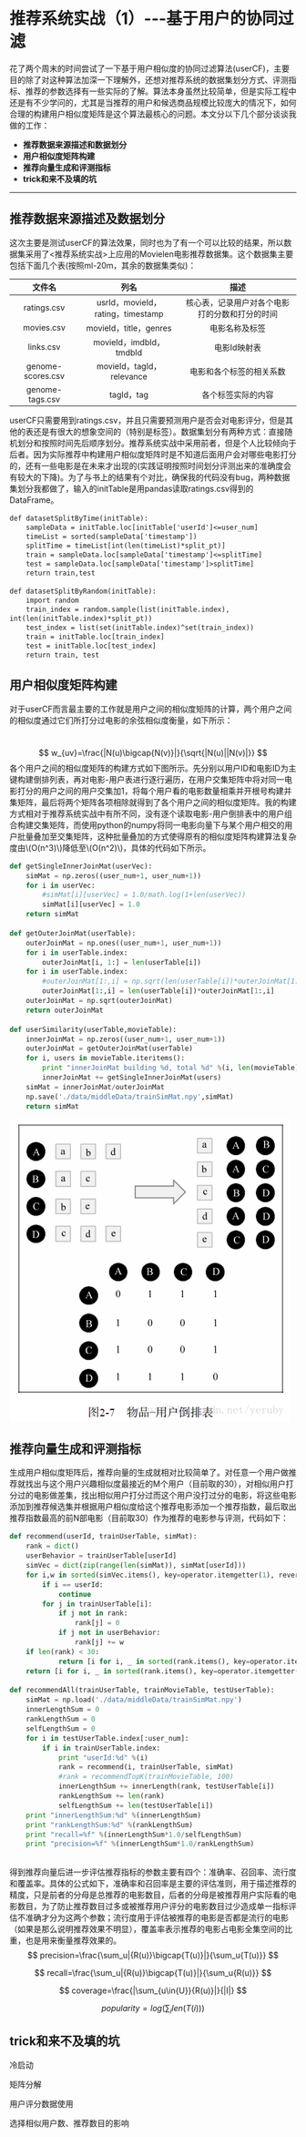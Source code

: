 # 推荐系统实战（1）---基于用户的协同过滤
花了两个周末的时间尝试了一下基于用户相似度的协同过滤算法(userCF)，主要目的除了对这种算法加深一下理解外，还想对推荐系统的数据集划分方式、评测指标、推荐的参数选择有一些实际的了解。算法本身虽然比较简单，但是实际工程中还是有不少学问的，尤其是当推荐的用户和候选商品规模比较庞大的情况下，如何合理的构建用户相似度矩阵是这个算法最核心的问题。本文分以下几个部分谈谈我做的工作：
- **推荐数据来源描述和数据划分**
- **用户相似度矩阵构建**
- **推荐向量生成和评测指标**
- **trick和来不及填的坑**
--------------------------------
## **推荐数据来源描述及数据划分**
这次主要是测试userCF的算法效果，同时也为了有一个可以比较的结果，所以数据集采用了<推荐系统实战>上应用的Movielen电影推荐数据集。这个数据集主要包括下面几个表(按照ml-20m，其余的数据集类似)：

|        文件名        |               列名               |           描述            |
| :---------------: | :----------------------------: | :---------------------: |
|    ratings.csv    | usrId，movieId，rating，timestamp | 核心表，记录用户对各个电影打的分数和打分的时间 |
|    movies.csv     |      movieId，title，genres      |         电影名称及标签         |
|     links.csv     |     movieId，imdbId，tmdbId      |         电影Id映射表         |
| genome-scores.csv |    movieId，tagId，relevance     |      电影和各个标签的相关系数       |
|  genome-tags.csv  |           tagId，tag            |        各个标签实际的内容        |

userCF只需要用到ratings.csv，并且只需要预测用户是否会对电影评分，但是其他的表还是有很大的想象空间的（特别是标签）。数据集划分有两种方式：直接随机划分和按照时间先后顺序划分。推荐系统实战中采用前者，但是个人比较倾向于后者。因为实际推荐中构建用户相似度矩阵时是不知道后面用户会对哪些电影打分的，还有一些电影是在未来才出现的(实践证明按照时间划分评测出来的准确度会有较大的下降)。为了与书上的结果有个对比，确保我的代码没有bug，两种数据集划分我都做了，输入的initTable是用pandas读取ratings.csv得到的DataFrame。

```
def datasetSplitByTime(initTable):
    sampleData = initTable.loc[initTable['userId']<=user_num]
    timeList = sorted(sampleData['timestamp'])
    splitTime = timeList[int(len(timeList)*split_pt)]
    train = sampleData.loc[sampleData['timestamp']<=splitTime]
    test = sampleData.loc[sampleData['timestamp']>splitTime]
    return train,test
    
def datasetSplitByRandom(initTable):
    import random
    train_index = random.sample(list(initTable.index), int(len(initTable.index)*split_pt))
    test_index = list(set(initTable.index)^set(train_index))
    train = initTable.loc[train_index]
    test = initTable.loc[test_index]
    return train, test
```

## **用户相似度矩阵构建**

对于userCF而言最主要的工作就是用户之间的相似度矩阵的计算，两个用户之间的相似度通过它们所打分过电影的余弦相似度衡量，如下所示：

​	
$$
w_{uv}=\frac{|N(u)\bigcap{N(v)}|}{\sqrt{|N(u)||N(v)|}}
$$
各个用户之间的相似度矩阵的构建方式如下图所示。先分别以用户ID和电影ID为主键构建倒排列表，再对电影-用户表进行逐行遍历，在用户交集矩阵中将对同一电影打分的用户之间的用户交集加1，将每个用户看的电影数量相乘并开根号构建并集矩阵，最后将两个矩阵各项相除就得到了各个用户之间的相似度矩阵。我的构建方式相对于推荐系统实战中有所不同，没有逐个读取电影-用户倒排表中的用户组合构建交集矩阵，而使用python的numpy将同一电影向量下与某个用户相交的用户批量叠加至交集矩阵，这种批量叠加的方式使得原有的相似度矩阵构建算法复杂度由\\(O(n^3)\\)降低至\\(O(n^2)\\)，具体的代码如下所示。

```python
def getSingleInnerJoinMat(userVec):
    simMat = np.zeros((user_num+1, user_num+1))
    for i in userVec:
        #simMat[i][userVec] = 1.0/math.log(1+len(userVec))
        simMat[i][userVec] = 1.0
    return simMat

def getOuterJoinMat(userTable):
    outerJoinMat = np.ones((user_num+1, user_num+1))
    for i in userTable.index:
        outerJoinMat[i, 1:] = len(userTable[i])
    for i in userTable.index:
        #outerJoinMat[1:,i] = np.sqrt(len(userTable[i])*outerJoinMat[1:,i])
        outerJoinMat[1:,i] = len(userTable[i])*outerJoinMat[1:,i]
    outerJoinMat = np.sqrt(outerJoinMat)
    return outerJoinMat
        
def userSimilarity(userTable,movieTable):
    innerJoinMat = np.zeros((user_num+1, user_num+1))
    outerJoinMat = getOuterJoinMat(userTable)
    for i, users in movieTable.iteritems():
        print "innerJoinMat building %d, total %d" %(i, len(movieTable))
        innerJoinMat += getSingleInnerJoinMat(users)
    simMat = innerJoinMat/outerJoinMat
    np.save('./data/middleData/trainSimMat.npy',simMat)
    return simMat
```

![dp](./img/用户相似度矩阵.png)

## 推荐向量生成和评测指标

生成用户相似度矩阵后，推荐向量的生成就相对比较简单了。对任意一个用户做推荐就找出与这个用户兴趣相似度最接近的M个用户（目前取的30），对相似用户打分过的电影做差集，找出相似用户打分过而这个用户没打过分的电影，将这些电影添加到推荐候选集并根据用户相似度给这个推荐电影添加一个推荐指数，最后取出推荐指数最高的前N部电影（目前取30）作为推荐的电影参与评测，代码如下：

```python
def recommend(userId, trainUserTable, simMat): 
    rank = dict()
    userBehavior = trainUserTable[userId]
    simVec = dict(zip(range(len(simMat)), simMat[userId]))
    for i,w in sorted(simVec.items(), key=operator.itemgetter(1), reverse=True)[:K+1]:
        if i == userId:
            continue
        for j in trainUserTable[i]:
            if j not in rank:
                rank[j] = 0
            if j not in userBehavior:
                rank[j] += w
    if len(rank) < 30:
            return [i for i, _ in sorted(rank.items(), key=operator.itemgetter(1), reverse=True)]
    return [i for i, _ in sorted(rank.items(), key=operator.itemgetter(1), reverse=True)[:30]]
    
def recommendAll(trainUserTable, trainMovieTable, testUserTable):
    simMat = np.load('./data/middleData/trainSimMat.npy')
    innerLengthSum = 0
    rankLengthSum = 0
    selfLengthSum = 0
    for i in testUserTable.index[:user_num]:
        if i in trainUserTable.index:
            print "userId:%d" %(i)
            rank = recommend(i, trainUserTable, simMat)
            #rank = recommendTopK(trainMovieTable, 100)
            innerLengthSum += innerLength(rank, testUserTable[i])
            rankLengthSum += len(rank)
            selfLengthSum += len(testUserTable[i]) 
    print "innerLengthSum:%d" %(innerLengthSum)
    print "rankLengthSum:%d" %(rankLengthSum)
    print "recall=%f" %(innerLengthSum*1.0/selfLengthSum)
    print "precision=%f" %(innerLengthSum*1.0/rankLengthSum)
    
```

得到推荐向量后进一步评估推荐指标的参数主要有四个：准确率、召回率、流行度和覆盖率。具体的公式如下，准确率和召回率是主要的评估准则，用于描述推荐的精度，只是前者的分母是总推荐的电影数目，后者的分母是被推荐用户实际看的电影数目，为了防止推荐数目过多或被推荐用户评分的电影数目过少造成单一指标评估不准确才分为这两个参数；流行度用于评估被推荐的电影是否都是流行的电影（如果是那么说明推荐效果不明显），覆盖率表示推荐的电影占电影全集空间的比重，也是用来衡量推荐效果的。  
$$
precision=\frac{\sum_u|{R(u)}\bigcap{T(u)}|}{\sum_u{T(u)}}
$$

$$
recall=\frac{\sum_u|{R(u)}\bigcap{T(u)}|}{\sum_u{R(u)}}
$$

$$
coverage=\frac{|\sum_{u\in{U}}{R(u)}|}{|I|}
$$

$$
popularity=log(\sum_i{len(T(i))})
$$

## trick和来不及填的坑

冷启动

矩阵分解

用户评分数据使用

选择相似用户数、推荐数目的影响